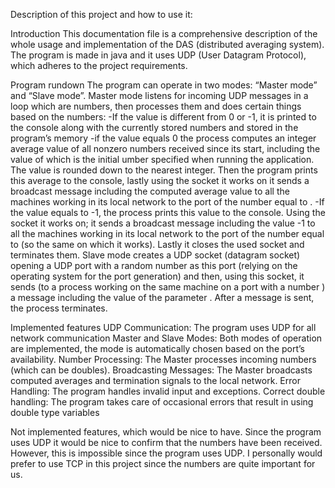 Description of this project and how to use it:

Introduction
This documentation file is a comprehensive description of the whole usage and
implementation of the DAS (distributed averaging system). The program is made in java
and it uses UDP (User Datagram Protocol), which adheres to the project requirements. 

Program rundown
The program can operate in two modes: “Master mode” and “Slave mode”.
Master mode listens for incoming UDP messages in a loop which are numbers, then
processes them and does certain things based on the numbers:
-If the value is different from 0 or -1, it is printed to the console along with the
currently stored numbers and stored in the program’s memory
-if the value equals 0 the process computes an integer average value of all nonzero numbers received since its start, including the value of <number> which is the
initial umber specified when running the application. The value is rounded down to the
nearest integer. Then the program prints this average to the console, lastly using the
socket it works on it sends a broadcast message including the computed average value
to all the machines working in its local network to the port of the number equal to
<port>.
-If the value equals to -1, the process prints this value to the console. Using the
socket it works on; it sends a broadcast message including the value -1 to all the
machines working in its local network to the port of the number equal to <port> (so the
same on which it works). Lastly it closes the used socket and terminates them.
Slave mode creates a UDP socket (datagram socket) opening a UDP port with a random
number as this port (relying on the operating system for the port generation) and then,
using this socket, it sends (to a process working on the same machine on a port with a
number <port>) a message including the value of the parameter <number>. After a
message is sent, the process terminates.

Implemented features
UDP Communication: The program uses UDP for all network communication
Master and Slave Modes: Both modes of operation are implemented, the mode is
automatically chosen based on the port’s availability.
Number Processing: The Master processes incoming numbers (which can be doubles).
Broadcasting Messages: The Master broadcasts computed averages and termination
signals to the local network.
Error Handling: The program handles invalid input and exceptions.
Correct double handling: The program takes care of occasional errors that result in
using double type variables

Not implemented features, which would be nice to have.
Since the program uses UDP it would be nice to confirm that the numbers have been
received. However, this is impossible since the program uses UDP. I personally would
prefer to use TCP in this project since the numbers are quite important for us.
